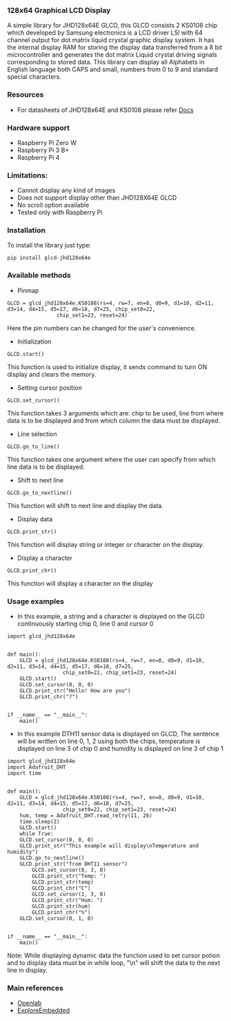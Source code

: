 ### 128x64 Graphical LCD Display 
A simple library for JHD128x64E GLCD, this GLCD consists 2 KS0108 chip which developed by Samsung electronics is a LCD driver LSl 
with 64 channel output for dot matrix liquid crystal graphic display system. It has the internal display RAM for storing the display 
data transferred from a 8 bit microcontroller and generates the dot matrix Liquid crystal driving signals corresponding to stored data.
This library can display all Alphabets in English language both CAPS and small, numbers from 0 to 9 and standard special characters.

### Resources
* For datasheets of JHD128x64E and KS0108 please refer [Docs](https://github.com/factana/fogwing-glcd-library-python/tree/main/Docs)

### Hardware support
* Raspberry Pi Zero W
* Raspberry Pi 3 B+
* Raspberry Pi 4

### Limitations:

* Cannot display any kind of images
* Does not support display other than JHD128X64E GLCD
* No scroll option available
* Tested only with Raspberry Pi

### Installation 
To install the library just type:
```
pip install glcd-jhd128x64e
```

### Available methods 

* Pinmap 
```
GLCD = glcd_jhd128x64e.KS0108(rs=4, rw=7, en=8, d0=9, d1=10, d2=11, d3=14, d4=15, d5=17, d6=18, d7=25, chip_set0=22,
				chip_set1=23, reset=24)
```
Here the pin numbers can be changed for the user's convenience.

* Initialization
``` 
GLCD.start()
```
This function is used to initialize display, it sends command to turn ON display and clears the memory.

* Setting cursor position
``` 
GLCD.set_cursor()
``` 
This function takes 3 arguments which are: chip to be used, line from where data is to be displayed and from which column the data must be displayed.

* Line selection
``` 
GLCD.go_to_line()
``` 
This function takes one argument where the user can specify from which line data is to be displayed.

* Shift to next line
```  
GLCD.go_to_nextline()
``` 
This function will shift to next line and display the data.

* Display data
``` 
GLCD.print_str()
``` 
This function will display string or integer or character on the display.

* Display a character
``` 
GLCD.print_chr()
``` 
This function will display a character on the display 


### Usage examples

* In this example, a string and a character is displayed on the GLCD continuously starting chip 0, line 0 and cursor 0

```
import glcd_jhd128x64e    

      
def main():
    GLCD = glcd_jhd128x64e.KS0108(rs=4, rw=7, en=8, d0=9, d1=10, d2=11, d3=14, d4=15, d5=17, d6=18, d7=25, 
                  chip_set0=22, chip_set1=23, reset=24)
    GLCD.start()
    GLCD.set_cursor(0, 0, 0)
    GLCD.print_str("Hello! How are you")
    GLCD.print_chr("?")
        
            
if __name__ == "__main__":
    main()
```

* In this example DTH11 sensor data is displayed on GLCD, The sentence will be written on line 0, 1, 2 using both the chips, temperature is displayed on line 3 of chip 0 and humidity is displayed on line 3 of chip 1
```
import glcd_jhd128x64e
import Adafruit_DHT
import time  

      
def main():
    GLCD = glcd_jhd128x64e.KS0108(rs=4, rw=7, en=8, d0=9, d1=10, d2=11, d3=14, d4=15, d5=17, d6=18, d7=25, 
                  chip_set0=22, chip_set1=23, reset=24)
    hum, temp = Adafruit_DHT.read_retry(11, 26)
    time.sleep(2)
    GLCD.start()
    while True:
	GLCD.set_cursor(0, 0, 0)
	GLCD.print_str("This example will display\nTemperature and humidity")
	GLCD.go_to_nextline()
	GLCD.print_str("from DHT11 sensor")
    	GLCD.set_cursor(0, 3, 0)
    	GLCD.print_str("Temp: ")
    	GLCD.print_str(temp)
    	GLCD.print_chr("C")
    	GLCD.set_cursor(1, 3, 0)
    	GLCD.print_str("Hum: ")
    	GLCD.print_str(hum)
    	GLCD.print_chr("%")
	GLCD.set_cursor(0, 1, 0)
        
            
if __name__ == "__main__":
    main()
```

Note: While displaying dynamic data the function used to set cursor potion and to display data must be in while loop, "\n" will shift the data to the next line in display.

### Main references
* [Openlab](https://openlabpro.com/guide/ks0108-graphic-lcd-interfacing-pic18f4550-part-2/)
* [ExploreEmbedded](https://github.com/ExploreEmbedded/Tutorials) 

